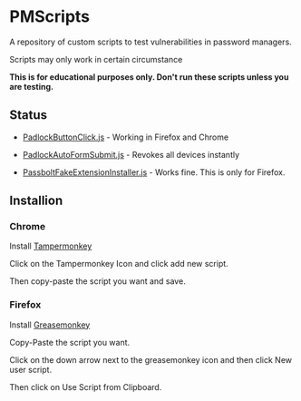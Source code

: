 # PMScripts

A repository of custom scripts to test vulnerabilities in password managers.

Scripts may only work in certain circumstance

**This is for educational purposes only. Don't run these scripts unless you are testing.**

## Status

- [PadlockButtonClick.js](../master/PadlockButtonClick.js) - Working in Firefox and Chrome

- [PadlockAutoFormSubmit.js](../master/PadlockAutoFormSubmit.js) - Revokes all devices instantly

- [PassboltFakeExtensionInstaller.js](../master/PassboltFakeExtensionInstaller.js) - Works fine. This is only for Firefox.

## Installion

### Chrome

Install [Tampermonkey](https://chrome.google.com/webstore/detail/dhdgffkkebhmkfjojejmpbldmpobfkfo)

Click on the Tampermonkey Icon and click add new script.

Then copy-paste the script you want and save.

### Firefox

Install [Greasemonkey](https://addons.mozilla.org/firefox/downloads/latest/greasemonkey/addon-748-latest.xpi?src=dp-btn-primary)

Copy-Paste the script you want.

Click on the down arrow next to the greasemonkey icon and then click New 
user script.

Then click on Use Script from Clipboard.
